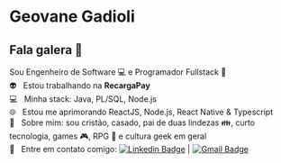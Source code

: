 # Geovane Gadioli

## Fala galera 👋
Sou Engenheiro de Software :computer: e Programador Fullstack :blue_heart:
 <br/>  :alien:  &nbsp; Estou trabalhando na **RecargaPay**
 <br/>  :computer: &nbsp; Minha stack: Java, PL/SQL, Node.js 
 <br/>  :globe_with_meridians: &nbsp; Estou me aprimorando ReactJS, Node.js, React Native & Typescript
 <br/> 💬  &nbsp; Sobre mim: sou cristão, casado, pai de duas lindezas :family:, curto tecnologia, games :video_game:, RPG :dragon_face: e cultura geek em geral
 <br/> :email: &nbsp; Entre em contato comigo: [![Linkedin Badge](https://img.shields.io/badge/-GeovaneGadioli-blue?style=flat-square&logo=Linkedin&logoColor=white&link=https://www.linkedin.com/in/geovane-oliveira-santos/)](https://www.linkedin.com/in/geovane-oliveira-santos/) 
| 
[![Gmail Badge](https://img.shields.io/badge/-geovane.santos@gmail.com-c14438?style=flat-square&logo=Gmail&logoColor=white&link=mailto:geovane.santos@gmail.com)](mailto:geovane.santos@gmail.com)

